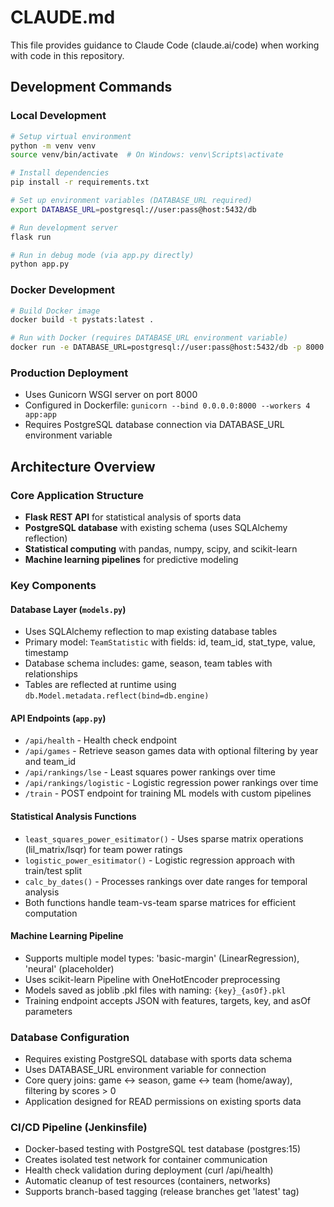 # CLAUDE.md

This file provides guidance to Claude Code (claude.ai/code) when working with code in this repository.

## Development Commands

### Local Development
```bash
# Setup virtual environment
python -m venv venv
source venv/bin/activate  # On Windows: venv\Scripts\activate

# Install dependencies
pip install -r requirements.txt

# Set up environment variables (DATABASE_URL required)
export DATABASE_URL=postgresql://user:pass@host:5432/db

# Run development server
flask run

# Run in debug mode (via app.py directly)
python app.py
```

### Docker Development
```bash
# Build Docker image
docker build -t pystats:latest .

# Run with Docker (requires DATABASE_URL environment variable)
docker run -e DATABASE_URL=postgresql://user:pass@host:5432/db -p 8000:8000 pystats:latest
```

### Production Deployment
- Uses Gunicorn WSGI server on port 8000
- Configured in Dockerfile: `gunicorn --bind 0.0.0.0:8000 --workers 4 app:app`
- Requires PostgreSQL database connection via DATABASE_URL environment variable

## Architecture Overview

### Core Application Structure
- **Flask REST API** for statistical analysis of sports data
- **PostgreSQL database** with existing schema (uses SQLAlchemy reflection)
- **Statistical computing** with pandas, numpy, scipy, and scikit-learn
- **Machine learning pipelines** for predictive modeling

### Key Components

#### Database Layer (`models.py`)
- Uses SQLAlchemy reflection to map existing database tables
- Primary model: `TeamStatistic` with fields: id, team_id, stat_type, value, timestamp
- Database schema includes: game, season, team tables with relationships
- Tables are reflected at runtime using `db.Model.metadata.reflect(bind=db.engine)`

#### API Endpoints (`app.py`)
- `/api/health` - Health check endpoint
- `/api/games` - Retrieve season games data with optional filtering by year and team_id
- `/api/rankings/lse` - Least squares power rankings over time
- `/api/rankings/logistic` - Logistic regression power rankings over time  
- `/train` - POST endpoint for training ML models with custom pipelines

#### Statistical Analysis Functions
- `least_squares_power_esitimator()` - Uses sparse matrix operations (lil_matrix/lsqr) for team power ratings
- `logistic_power_esitimator()` - Logistic regression approach with train/test split
- `calc_by_dates()` - Processes rankings over date ranges for temporal analysis
- Both functions handle team-vs-team sparse matrices for efficient computation

#### Machine Learning Pipeline
- Supports multiple model types: 'basic-margin' (LinearRegression), 'neural' (placeholder)
- Uses scikit-learn Pipeline with OneHotEncoder preprocessing
- Models saved as joblib .pkl files with naming: `{key}_{asOf}.pkl`
- Training endpoint accepts JSON with features, targets, key, and asOf parameters

### Database Configuration
- Requires existing PostgreSQL database with sports data schema
- Uses DATABASE_URL environment variable for connection
- Core query joins: game ↔ season, game ↔ team (home/away), filtering by scores > 0
- Application designed for READ permissions on existing sports data

### CI/CD Pipeline (Jenkinsfile)
- Docker-based testing with PostgreSQL test database (postgres:15)
- Creates isolated test network for container communication
- Health check validation during deployment (curl /api/health)
- Automatic cleanup of test resources (containers, networks)
- Supports branch-based tagging (release branches get 'latest' tag)